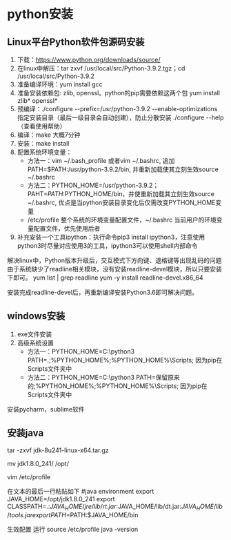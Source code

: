 # python安装

## Linux平台Python软件包源码安装

1. 下载：https://www.python.org/downloads/source/
2. 在linux中解压：tar zxvf /usr/local/src/Python-3.9.2.tgz；cd /usr/local/src/Python-3.9.2
3. 准备编译环境：yum install gcc
4. 准备安装依赖包: zlib, openssl。python的pip需要依赖这两个包 yum install zlib* openssl*
5. 预编译：./configure --prefix=/usr/python-3.9.2 --enable-optimizations 指定安装目录（最后一级目录会自动创建），防止分散安装
./configure --help（查看使用帮助）
6. 编译：make 大概7分钟
7. 安装：make install
8. 配置系统环境变量： 
	- 方法一：vim ~/.bash_profile 或者vim ~/.bashrc, 追加PATH=$PATH:/usr/python-3.9.2/bin, 并重新加载使其立刻生效source ~/.bashrc 
	- 方法二：PYTHON_HOME=/usr/python-3.9.2；PAHT=$PATH:$PYTHON_HOME/bin，并使重新加载其立刻生效source ~/.bashrc, 优点是当python安装目录变化后仅需改变PYTHON_HOME变量
	- /etc/profile 整个系统的环境变量配置文件，~/.bashrc 当前用户的环境变量配置文件，优先使用后者
9. 补充安装一个工具ipython：执行命令pip3 install ipython3，注意使用python3时尽量对应使用3的工具，ipython3可以使用shell内部命令


解决linux中，Python版本升级后，交互模式下方向键、退格键等出现乱码的问题
由于系统缺少了readline相关模块，没有安装readline-devel模块，所以只要安装下即可。
yum list | grep readline
yum -y install readline-devel.x86_64

安装完成readline-devel后，再重新编译安装Python3.6即可解决问题。

## windows安装
1. exe文件安装
2. 高级系统设置
    - 方法一：PYTHON_HOME=C:\python3 PATH=.;%PYTHON_HOME%;%PYTHON_HOME%\Scripts; 因为pip在Scripts文件夹中
    - 方法二：PYTHON_HOME=C:\python3 PATH=保留原来的;%PYTHON_HOME%;%PYTHON_HOME%\Scripts; 因为pip在Scripts文件夹中


安装pycharm，sublime软件

## 安装java

tar -zxvf jdk-8u241-linux-x64.tar.gz

mv jdk1.8.0_241/ /opt/

vim /etc/profile

在文本的最后一行粘贴如下
#java environment
export JAVA_HOME=/opt/jdk1.8.0_241
export CLASSPATH=.:$JAVA_HOME/jre/lib/rt.jar:$JAVA_HOME/lib/dt.jar:$JAVA_HOME/lib/tools.jar
export PATH=$PATH:$JAVA_HOME/bin

生效配置   运行
source /etc/profile 
java -version

